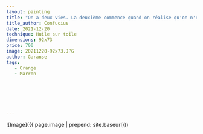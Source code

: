 ```yaml
---
layout: painting
title: "On a deux vies. La deuxième commence quand on réalise qu'on n'en a qu'une."  
title_author: Confucius   
date: 2021-12-20
technique: Huile sur toile
dimensions: 92x73
price: 700
image: 20211220-92x73.JPG
author: Garanse
tags:
   - Orange
   - Marron
  
  
  
  
  
  
---
```

![Image]({{ page.image | prepend: site.baseurl}})

